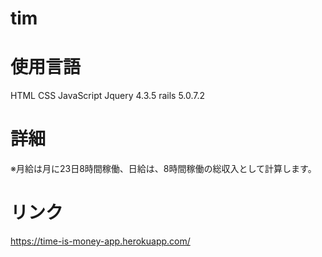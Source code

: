 # tim

# 使用言語
HTML
CSS
JavaScript
Jquery 4.3.5
rails 5.0.7.2


# 詳細

※月給は月に23日8時間稼働、日給は、8時間稼働の総収入として計算します。



# リンク
https://time-is-money-app.herokuapp.com/




